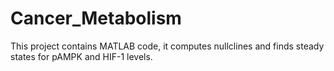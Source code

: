 # Cancer_Metabolism
This project contains MATLAB code, it computes nullclines and finds steady states for pAMPK and HIF-1 levels.
